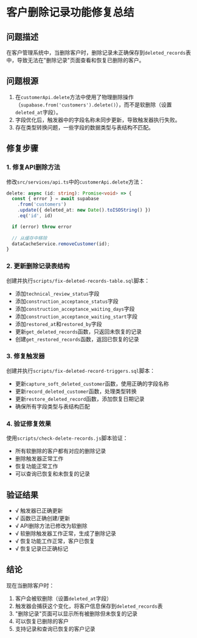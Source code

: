 # 客户删除记录功能修复总结

## 问题描述

在客户管理系统中，当删除客户时，删除记录未正确保存到`deleted_records`表中，导致无法在"删除记录"页面查看和恢复已删除的客户。

## 问题根源

1. 在`customerApi.delete`方法中使用了物理删除操作（`supabase.from('customers').delete()`），而不是软删除（设置`deleted_at`字段）。
2. 字段优化后，触发器中的字段名称未同步更新，导致触发器执行失败。
3. 存在类型转换问题，一些字段的数据类型与表结构不匹配。

## 修复步骤

### 1. 修复API删除方法

修改`src/services/api.ts`中的`customerApi.delete`方法：

```typescript
delete: async (id: string): Promise<void> => {
  const { error } = await supabase
    .from('customers')
    .update({ deleted_at: new Date().toISOString() })
    .eq('id', id)

  if (error) throw error
  
  // 从缓存中移除
  dataCacheService.removeCustomer(id);
}
```

### 2. 更新删除记录表结构

创建并执行`scripts/fix-deleted-records-table.sql`脚本：

- 添加`technical_review_status`字段
- 添加`construction_acceptance_status`字段
- 添加`construction_acceptance_waiting_days`字段
- 添加`construction_acceptance_waiting_start`字段
- 添加`restored_at`和`restored_by`字段
- 更新`get_deleted_records`函数，只返回未恢复的记录
- 创建`get_restored_records`函数，返回已恢复的记录

### 3. 修复触发器

创建并执行`scripts/fix-deleted-record-triggers.sql`脚本：

- 更新`capture_soft_deleted_customer`函数，使用正确的字段名称
- 更新`record_deleted_customer`函数，处理类型转换
- 更新`restore_deleted_record`函数，添加恢复日期记录
- 确保所有字段类型与表结构匹配

### 4. 验证修复效果

使用`scripts/check-delete-records.js`脚本验证：

- 所有软删除的客户都有对应的删除记录
- 删除触发器正常工作
- 恢复功能正常工作
- 可以查询已恢复和未恢复的记录

## 验证结果

- √ 触发器已正确更新
- √ 函数已正确创建/更新
- √ API删除方法已修改为软删除
- √ 软删除触发器工作正常，生成了删除记录
- √ 恢复功能工作正常，客户已恢复
- √ 恢复记录已正确标记

## 结论

现在当删除客户时：

1. 客户会被软删除（设置`deleted_at`字段）
2. 触发器会捕获这个变化，将客户信息保存到`deleted_records`表
3. "删除记录"页面可以显示所有被删除但未恢复的记录
4. 可以恢复已删除的客户
5. 支持记录和查询已恢复的客户记录 